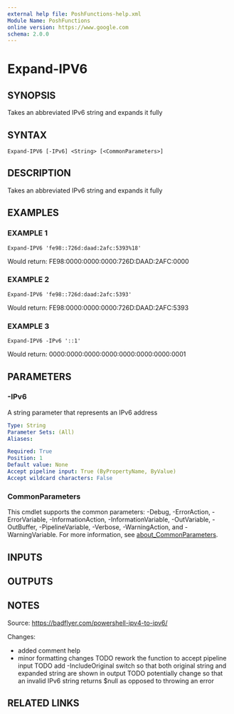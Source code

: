 ```yaml
---
external help file: PoshFunctions-help.xml
Module Name: PoshFunctions
online version: https://www.google.com
schema: 2.0.0
---
```


# Expand-IPV6

## SYNOPSIS
Takes an abbreviated IPv6 string and expands it fully

## SYNTAX

```
Expand-IPV6 [-IPv6] <String> [<CommonParameters>]
```

## DESCRIPTION
Takes an abbreviated IPv6 string and expands it fully

## EXAMPLES

### EXAMPLE 1
```
Expand-IPV6 'fe98::726d:daad:2afc:5393%18'
```

Would return:
FE98:0000:0000:0000:726D:DAAD:2AFC:0000

### EXAMPLE 2
```
Expand-IPV6 'fe98::726d:daad:2afc:5393'
```

Would return:
FE98:0000:0000:0000:726D:DAAD:2AFC:5393

### EXAMPLE 3
```
Expand-IPV6 -IPv6 '::1'
```

Would return:
0000:0000:0000:0000:0000:0000:0000:0001

## PARAMETERS

### -IPv6
A string parameter that represents an IPv6 address

```yaml
Type: String
Parameter Sets: (All)
Aliases:

Required: True
Position: 1
Default value: None
Accept pipeline input: True (ByPropertyName, ByValue)
Accept wildcard characters: False
```

### CommonParameters
This cmdlet supports the common parameters: -Debug, -ErrorAction, -ErrorVariable, -InformationAction, -InformationVariable, -OutVariable, -OutBuffer, -PipelineVariable, -Verbose, -WarningAction, and -WarningVariable. For more information, see [about_CommonParameters](http://go.microsoft.com/fwlink/?LinkID=113216).

## INPUTS

## OUTPUTS

## NOTES
Source: https://badflyer.com/powershell-ipv4-to-ipv6/

Changes:
- added comment help
- minor formatting changes
TODO rework the function to accept pipeline input
TODO add -IncludeOriginal switch so that both original string and expanded string are shown in output
TODO potentially change so that an invalid IPv6 string returns $null as opposed to throwing an error

## RELATED LINKS

